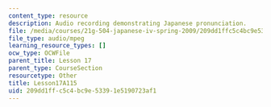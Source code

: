```yaml
---
content_type: resource
description: Audio recording demonstrating Japanese pronunciation.
file: /media/courses/21g-504-japanese-iv-spring-2009/209dd1ffc5c4bc9e53391e5190723af1_Lesson17A115.mp3
file_type: audio/mpeg
learning_resource_types: []
ocw_type: OCWFile
parent_title: Lesson 17
parent_type: CourseSection
resourcetype: Other
title: Lesson17A115
uid: 209dd1ff-c5c4-bc9e-5339-1e5190723af1
---
```

